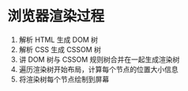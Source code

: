 # 浏览器渲染过程

1. 解析 HTML 生成 DOM 树
2. 解析 CSS 生成 CSSOM 树
3. 讲 DOM 树与 CSSOM 规则树合并在一起生成渲染树
4. 遍历渲染树开始布局，计算每个节点的位置大小信息
5. 将渲染树每个节点绘制到屏幕
